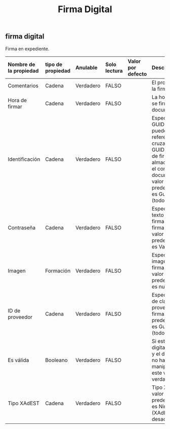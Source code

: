 ﻿---
title: Firma Digital
second_title: Aspose.Cells Cloud Documen
type: docs
url: /es/specification/model/digitalsignature/
description: "Aspose.Cells Especificación del modelo de nube: Firma digital. Maneje sin esfuerzo Excel y otros documentos de hoja de cálculo con funciones como abrir, generar, editar, dividir, fusionar, comparar y convertir."
kwords: Excel, Office, Hoja de cálculo, Nube REST API, Firma digital
weight: 50
---
## **firma digital**

 Firma en expediente.

| Nombre de la propiedad| tipo de propiedad| Anulable| Solo lectura| Valor por defecto| Descripción|
|:- |:- |:- |:- |:- |:- |
| Comentarios| Cadena| Verdadero| FALSO|| El propósito de la firma.|
| Hora de firmar| Cadena| Verdadero| FALSO|| La hora en que se firmó el documento.|
| Identificación| Cadena| Verdadero| FALSO|| Especifica un GUID al que se puede hacer referencia cruzada con el GUID de la línea de firma almacenada en el contenido del documento. El valor predeterminado es Guid vacío (todo ceros).|
| Contraseña| Cadena| Verdadero| FALSO|| Especifica el texto de la firma real en la firma digital. El valor predeterminado es Vacío.|
| Imagen|Formación<Byte> | Verdadero| FALSO|| Especifica una imagen para la firma digital. El valor predeterminado es nulo.|
| ID de proveedor| Cadena| Verdadero| FALSO|| Especifica el ID de clase del proveedor de firma. El valor predeterminado es Guid vacío (todo ceros).|
| Es válida| Booleano| Verdadero| FALSO|| Si esta firma digital es válida y el documento no ha sido manipulado, este valor será verdadero.|
| Tipo XAdEST| Cadena| Verdadero| FALSO|| Tipo XAdES. El valor predeterminado es Ninguno (XAdES está desactivado).|

